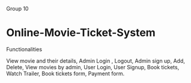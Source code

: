 Group 10 
# Online-Movie-Ticket-System

Functionalities

View movie and their details, 
Admin Login , Logout, 
Admin sign up,
Add, Delete, View movies by admin,
User Login, User Signup,
Book tickets, 
Watch Trailer, 
Book tickets form, Payment form. 



